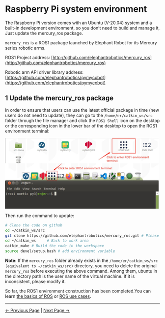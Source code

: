 # Raspberry Pi system environment

The Raspberry Pi version comes with an Ubuntu (V-20.04) system and a built-in development environment, so you don’t need to build and manage it, Just update the mercury_ros package.

`mercury_ros` is a ROS1 package launched by Elephant Robot for its Mercury series robotic arms.

ROS1 Project address: [http://github.com/elephantrobotics/mercury_ros](http://github.com/elephantrobotics/mercury_ros)

Robotic arm API driver library address: [https://github.com/elephantrobotics/pymycobot](https://github.com/elephantrobotics/pymycobot)

## 1 Update the mercury_ros package

In order to ensure that users can use the latest official package in time (new users do not need to update), they can go to the `/home/er/catkin_ws/src` folder through the file manager and click the `ROS1 Shell` icon on the desktop or the corresponding icon in the lower bar of the desktop to open the ROS1 environment terminal:

<img src =../../resources/11-ApplicationBaseROS/11.1.1-1.jpg
width ="500"  align = "center">
<img src =../../resources/11-ApplicationBaseROS/11.1.1-2.jpg
width ="500"  align = "center">
<img src =../../resources/11-ApplicationBaseROS/11.1.1-3.jpg
width ="500"  align = "center">

Then run the command to update:

```bash
# Clone the code on github
cd ~/catkin_ws/src
git clone https://github.com/elephantrobotics/mercury_ros.git # Please check the attention section below before deciding whether to execute this command
cd ~/catkin_ws     # Back to work area
catkin_make # Build the code in the workspace
source devel/setup.bash # add environment variable
```

**Note:** If the `mercury_ros` folder already exists in the `/home/er/catkin_ws/src (equivalent to ~/catkin_ws/src)` directory, you need to delete the original `mercury_ros` before executing the above command. Among them, ubuntu in the directory path is the user name of the virtual machine. If it is inconsistent, please modify it.


So far, the ROS1 environment construction has been completed.You can learn [the basics of ROS](11.1.2-ROS_Basics.md) or [ROS use cases](11.1.4-BasicFunction.md).

---

[← Previous Page](../11.1-ROS1/README.md) | [Next Page →](11.1.2-ROS_Basics.md)

